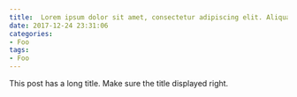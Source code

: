 ```yaml
---
title:  Lorem ipsum dolor sit amet, consectetur adipiscing elit. Aliquam justo turpis, tincidunt ac convallis id.
date: 2017-12-24 23:31:06
categories:
- Foo
tags:
- Foo
---
```


This post has a long title. Make sure the title displayed right.
